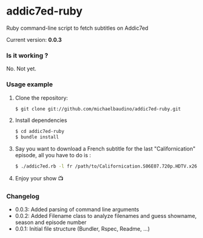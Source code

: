 addic7ed-ruby
=============

Ruby command-line script to fetch subtitles on Addic7ed

Current version: **0.0.3**

### Is it working ?

No. Not yet.

### Usage example

1. Clone the repository:

    ```bash
    $ git clone git://github.com/michaelbaudino/addic7ed-ruby.git
    ```
2. Install dependencies

    ```bash
    $ cd addic7ed-ruby
    $ bundle install
    ```
3. Say you want to download a French subtitle for the last "Californication" episode, all you have to do is :

    ```bash
    $ ./addic7ed.rb -l fr /path/to/Californication.S06E07.720p.HDTV.x264-2HD.mkv
    ```
4. Enjoy your show :tv:

### Changelog

* 0.0.3: Added parsing of command line arguments
* 0.0.2: Added Filename class to analyze filenames and guess showname, season and episode number
* 0.0.1: Initial file structure (Bundler, Rspec, Readme, ...)
